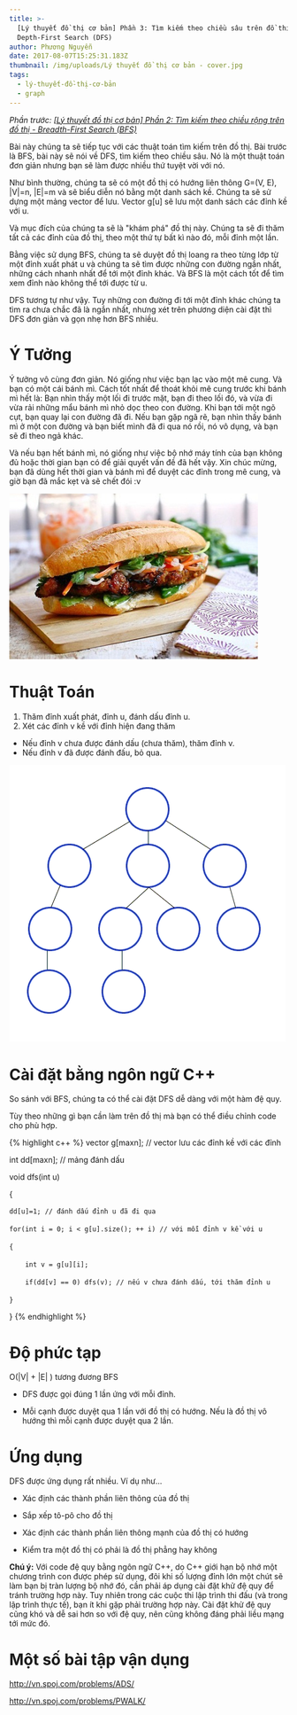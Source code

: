 ```yaml
---
title: >-
  [Lý thuyết đồ thị cơ bản] Phần 3: Tìm kiếm theo chiều sâu trên đồ thị -
  Depth-First Search (DFS)
author: Phương Nguyễn
date: 2017-08-07T15:25:31.183Z
thumbnail: /img/uploads/Lý thuyết đồ thị cơ bản - cover.jpg
tags:
  - lý-thuyết-đồ-thị-cơ-bản
  - graph
---
```

*Phần trước: [\[Lý thuyết đồ thị cơ bản\] Phần 2: Tìm kiếm theo chiều rộng trên đồ thị - Breadth-First Search \(BFS\)](http://cowboycoder.tech/article/ly-thuyet-do-thi-co-ban-tim-kiem-theo-chieu-rong-tren-do-thi-breadth-first-search-bfs)*

Bài này chúng ta sẽ tiếp tục với các thuật toán tìm kiếm trên đồ thị. Bài trước là BFS, bài này sẽ nói về DFS, tìm kiếm theo chiều sâu. Nó là một thuật toán đơn giản nhưng bạn sẽ làm được nhiều thứ tuyệt vời với nó. 

Như bình thường, chúng ta sẽ có một đồ thị có hướng liên thông G=\(V, E\), \|V\|=n, \|E\|=m và sẽ biểu diễn nó bằng một danh sách kề. Chúng ta sẽ sử dựng một mảng vector để lưu. Vector g\[u\] sẽ lưu một danh sách các đỉnh kề với u.

Và mục đích của chúng ta sẽ là "khám phá" đồ thị này. Chúng ta sẽ đi thăm tất cả các đỉnh của đồ thị, theo một thứ tự bất kì nào đó, mỗi đỉnh một lần.

Bằng việc sử dụng BFS, chúng ta sẽ duyệt đồ thị loang ra theo từng lớp từ một đỉnh xuất phát u và chúng ta sẽ tìm được những con đường ngắn nhất, những cách nhanh nhất để tới một đỉnh khác. Và BFS là một cách tốt để tìm xem đỉnh nào không thể tới được từ u. 

DFS tương tự như vậy. Tuy những con đường đi tới một đỉnh khác chúng ta tìm ra chưa chắc đã là ngắn nhất, nhưng xét trên phương diện cài đặt thì DFS đơn giản và gọn nhẹ hơn BFS nhiều.

# Ý Tưởng

Ý tưởng vô cùng đơn giản. Nó giống như việc bạn lạc vào một mê cung. Và bạn có một cái bánh mì. Cách tốt nhất để thoát khỏi mê cung trước khi bánh mì hết là: Bạn nhìn thấy một lối đi trước mặt, bạn đi theo lối đó, và vừa đi vừa rải những mẩu bánh mì nhỏ dọc theo con đường. Khi bạn tới một ngõ cụt, bạn quay lại con đường đã đi. Nếu bạn gặp ngã rẽ, bạn nhìn thấy bánh mì ở một con đường và bạn biết mình đã đi qua nó rồi, nó vô dụng, và bạn sẽ đi theo ngả khác. 

Và nếu bạn hết bánh mì, nó giống như việc bộ nhớ máy tính của bạn không đủ hoặc thời gian bạn có để giải quyết vấn đề đã hết vậy. Xin chúc mừng, bạn đã dùng hết thời gian và bánh mì để duyệt các đỉnh trong mê cung, và giờ bạn đã mắc kẹt và sẽ chết đói :v

![undefined](/img/uploads/ly-thuyet-do-thi-co-ban-3-1.jpg)

# Thuật Toán

1. Thăm đỉnh xuất phát, đỉnh u, đánh dấu đỉnh u.
2. Xét các đỉnh v kề với đỉnh hiện đang thăm
 * Nếu đỉnh v chưa được đánh dấu \(chưa thăm\), thăm đỉnh v.
 * Nếu đỉnh v đã được đánh đấu, bỏ qua.

![undefined](/img/uploads/ly-thuyet-do-thi-co-ban-3-2.gif)

# Cài đặt bằng ngôn ngữ C++

So sánh với BFS, chúng ta có thể cài đặt DFS dễ dàng với một hàm đệ quy.

Tùy theo những gì bạn cần làm trên đồ thị mà bạn có thể điều chỉnh code cho phù hợp. 

{% highlight c++ %}
vector g[maxn]; // vector lưu các đỉnh kề với các đỉnh

int dd[maxn]; // mảng đánh dấu

void dfs(int u)

{

    dd[u]=1; // đánh dấu đỉnh u đã đi qua

    for(int i = 0; i < g[u].size(); ++ i) // với mỗi đỉnh v kề với u

    {

        int v = g[u][i];

        if(dd[v] == 0) dfs(v); // nếu v chưa đánh dấu, tới thăm đỉnh u

    }
}
{% endhighlight %}

# Độ phức tạp

O\(\|V\| + \|E\| \) tương đương BFS

* DFS được gọi đúng 1 lần ứng với mỗi đỉnh.

* Mỗi cạnh được duyệt qua 1 lần với đồ thị có hướng. Nếu là đồ thị vô hướng thì mỗi cạnh được duyệt qua 2 lần.

# Ứng dụng

DFS được ứng dụng rất nhiều. Ví dụ như...

* Xác định các thành phần liên thông của đồ thị

* Sắp xếp tô-pô cho đồ thị

* Xác định các thành phần liên thông mạnh của đồ thị có hướng

* Kiểm tra một đồ thị có phải là đồ thị phẳng hay không

**Chú ý:** Với code đệ quy bằng ngôn ngữ C++, do C++ giới hạn bộ nhớ một chương trình con được phép sử dụng, đôi khi số lượng đỉnh lớn một chút sẽ làm bạn bị tràn lượng bộ nhớ đó, cần phải áp dụng cài đặt khử đệ quy để tránh trường hợp này. Tuy nhiên trong các cuộc thi lập trình thi đấu (và trong lập trình thực tế), bạn ít khi gặp phải trường hợp này. Cài đặt khử đệ quy cũng khó và dễ sai hơn so với đệ quy, nên cũng không đáng phải liều mạng tới mức đó.

# Một số bài tập vận dụng 

[http:\/\/vn.spoj.com\/problems\/ADS\/](http://vn.spoj.com/problems/ADS/)

[http:\/\/vn.spoj.com\/problems\/PWALK\/](http://vn.spoj.com/problems/PWALK/)
